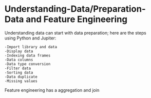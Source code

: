 # Understanding-Data/Preparation-Data and Feature Engineering

Understanding data can start with data preparation; here are the steps using Python and Jupiter:

    -Import library and data
    -Display data
    -Indexing data frames
    -Data columns
    -Data type conversion
    -Filter data
    -Sorting data
    -Data duplicate
    -Missing values

Feature engineering has a aggregation and join 
